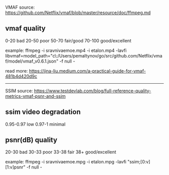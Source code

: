 VMAF
source: https://github.com/Netflix/vmaf/blob/master/resource/doc/ffmpeg.md

vmaf  quality
---------------------
0-20   bad
20-50  poor
50-70  fair/good
70-100 good/excellent

example: ffmpeg -i sravnivaemoe.mp4 -i etalon.mp4 -lavfi libvmaf=model_path="c\\:/Users/pemaltynov/go/src/github.com/Netflix/vmaf/model/vmaf_v0.6.1.json" -f null -

read more: https://jina-liu.medium.com/a-practical-guide-for-vmaf-481b4d420d9c

------------------------------------------------------------------------------------------------------------------------

SSIM
source: https://www.testdevlab.com/blog/full-reference-quality-metrics-vmaf-psnr-and-ssim

ssim    video degradation
--------------------
0.95-0.97    low
0.97-1       minimal

psnr(dB) quality
------------------------
20-30     bad
30-33     poor
33-38     fair
38+       good/excellent

example: ffmpeg -i sravnivaemoe.mpg -i etalon.mpg -lavfi  "ssim;[0:v][1:v]psnr" -f null -